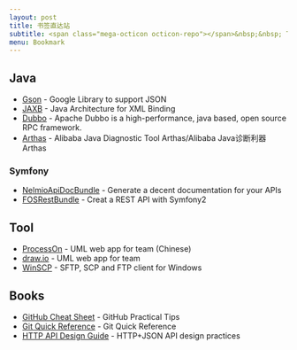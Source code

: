 ```yaml
---
layout: post
title: 书签直达站
subtitle: <span class="mega-octicon octicon-repo"></span>&nbsp;&nbsp; To mark useful libs - tools - books
menu: Bookmark
---
```


## Java
- [Gson](https://github.com/google/gson) - Google Library to support JSON
- [JAXB](https://jaxb.java.net/) - Java Architecture for XML Binding
- [Dubbo](https://github.com/apache/dubbo) - Apache Dubbo is a high-performance, java based, open source RPC framework.
- [Arthas](https://github.com/alibaba/arthas) - Alibaba Java Diagnostic Tool Arthas/Alibaba Java诊断利器Arthas

### Symfony
- [NelmioApiDocBundle](https://github.com/nelmio/NelmioApiDocBundle) - Generate a decent documentation for your APIs
- [FOSRestBundle](http://symfony.com/doc/current/bundles/FOSRestBundle/index.html) - Creat a REST API with Symfony2

## Tool
- [ProcessOn](https://www.processon.com/) - UML web app for team (Chinese)
- [draw.io](https://www.draw.io/) - UML web app for team
- [WinSCP](https://winscp.net/eng/download.php) - SFTP, SCP and FTP client for Windows

## Books
- [GitHub Cheat Sheet](https://github.com/tiimgreen/github-cheat-sheet) - GitHub Practical Tips
- [Git Quick Reference](http://jonas.nitro.dk/git/quick-reference.html) - Git Quick Reference
- [HTTP API Design Guide](https://geemus.gitbooks.io/http-api-design/content/en/index.html) - HTTP+JSON API design practices
